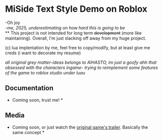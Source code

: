 # MiSide Text Style Demo on Roblox
-Oh joy
<br>
-*me, 2025, underestimating on how hard this is going to be*<br>
** This project is not intended for long term ~~development~~ (more like maintaining). Overall, I'm just slacking off away from my huge project.

(c) lua implentation by me, feel free to copy/modify, but at least give me creds (i want to decorate my resume)

*all original grey matter-ideas belongs to AIHASTO, im just a goofy ahh that obsessed with the characters ingame- trying to reimplement some features of the game to roblox studio under luau*

## Documentation
* Coming soon, trust me! *

## Media
* Coming soon, or just watch the [original game's trailer](https://www.youtube.com/watch?v=r-bgCU8a5CM). Basically the same concept *